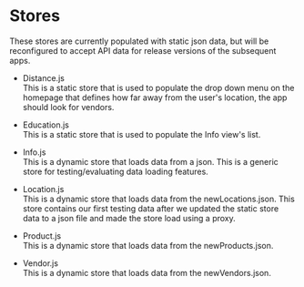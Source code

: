 # Stores

These stores are currently populated with static json data, but will be reconfigured to accept API data for release versions of the subsequent apps.

* Distance.js  
	This is a static store that is used to populate the drop down menu on the homepage that defines how far away from the user's location, the app should look for vendors.

* Education.js  
	This is a static store that is used to populate the Info view's list.

* Info.js  
	This is a dynamic store that loads data from a json. This is a generic store for testing/evaluating data loading features.

* Location.js  
	This is a dynamic store that loads data from the newLocations.json. This store contains our first testing data after we updated the static store data to a json file and made the store load using a proxy.

* Product.js  
	This is a dynamic store that loads data from the newProducts.json.

* Vendor.js  
	This is a dynamic store that loads data from the newVendors.json.